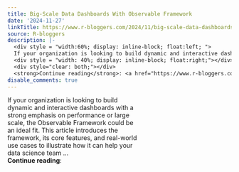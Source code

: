 ```yaml
---
title: Big-Scale Data Dashboards With Observable Framework
date: '2024-11-27'
linkTitle: https://www.r-bloggers.com/2024/11/big-scale-data-dashboards-with-observable-framework/
source: R-bloggers
description: |-
  <div style = "width:60%; display: inline-block; float:left; ">
  If your organization is looking to build dynamic and interactive dashboards with a strong emphasis on performance or large scale, the Observable Framework could be an ideal fit. This article introduces the framework, its core features, and real-world use cases to illustrate how it can help your data science team ...</div>
  <div style = "width: 40%; display: inline-block; float:right;"></div>
  <div style="clear: both;"></div>
  <strong>Continue reading</strong>: <a href="https://www.r-bloggers.com/2024/11/big-scale-data-dashboards-with-obs ...
disable_comments: true
---
```

<div style = "width:60%; display: inline-block; float:left; ">
If your organization is looking to build dynamic and interactive dashboards with a strong emphasis on performance or large scale, the Observable Framework could be an ideal fit. This article introduces the framework, its core features, and real-world use cases to illustrate how it can help your data science team ...</div>
<div style = "width: 40%; display: inline-block; float:right;"></div>
<div style="clear: both;"></div>
<strong>Continue reading</strong>: <a href="https://www.r-bloggers.com/2024/11/big-scale-data-dashboards-with-obs ...